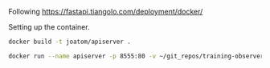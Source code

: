 Following https://fastapi.tiangolo.com/deployment/docker/

Setting up the container.
```bash
docker build -t joatom/apiserver .

docker run --name apiserver -p 8555:80 -v ~/git_repos/training-observer/api/app:/app joatom/apiserver

```
